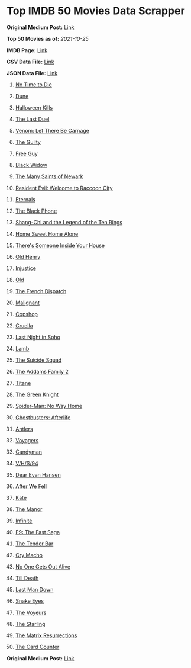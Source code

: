 # Top IMDB 50 Movies Data Scrapper

**Original Medium Post:** [Link](https://medium.com/@nishantsahoo/which-movie-should-i-watch-5c83a3c0f5b1) 

**Top 50 Movies as of:** _2021-10-25_

**IMDB Page:** [Link](http://www.imdb.com/search/title?release_date=2021,2021&title_type=feature)

**CSV Data File:** [Link](/Data/data.csv)

**JSON Data File:** [Link](/Data/data.json)

1. [No Time to Die](https://www.imdb.com/title/tt2382320/?ref_=adv_li_tt)

2. [Dune](https://www.imdb.com/title/tt1160419/?ref_=adv_li_tt)

3. [Halloween Kills](https://www.imdb.com/title/tt10665338/?ref_=adv_li_tt)

4. [The Last Duel](https://www.imdb.com/title/tt4244994/?ref_=adv_li_tt)

5. [Venom: Let There Be Carnage](https://www.imdb.com/title/tt7097896/?ref_=adv_li_tt)

6. [The Guilty](https://www.imdb.com/title/tt9421570/?ref_=adv_li_tt)

7. [Free Guy](https://www.imdb.com/title/tt6264654/?ref_=adv_li_tt)

8. [Black Widow](https://www.imdb.com/title/tt3480822/?ref_=adv_li_tt)

9. [The Many Saints of Newark](https://www.imdb.com/title/tt8110232/?ref_=adv_li_tt)

10. [Resident Evil: Welcome to Raccoon City](https://www.imdb.com/title/tt6920084/?ref_=adv_li_tt)

11. [Eternals](https://www.imdb.com/title/tt9032400/?ref_=adv_li_tt)

12. [The Black Phone](https://www.imdb.com/title/tt7144666/?ref_=adv_li_tt)

13. [Shang-Chi and the Legend of the Ten Rings](https://www.imdb.com/title/tt9376612/?ref_=adv_li_tt)

14. [Home Sweet Home Alone](https://www.imdb.com/title/tt11012066/?ref_=adv_li_tt)

15. [There's Someone Inside Your House](https://www.imdb.com/title/tt8150814/?ref_=adv_li_tt)

16. [Old Henry](https://www.imdb.com/title/tt12731980/?ref_=adv_li_tt)

17. [Injustice](https://www.imdb.com/title/tt5012504/?ref_=adv_li_tt)

18. [Old](https://www.imdb.com/title/tt10954652/?ref_=adv_li_tt)

19. [The French Dispatch](https://www.imdb.com/title/tt8847712/?ref_=adv_li_tt)

20. [Malignant](https://www.imdb.com/title/tt3811906/?ref_=adv_li_tt)

21. [Copshop](https://www.imdb.com/title/tt5748448/?ref_=adv_li_tt)

22. [Cruella](https://www.imdb.com/title/tt3228774/?ref_=adv_li_tt)

23. [Last Night in Soho](https://www.imdb.com/title/tt9639470/?ref_=adv_li_tt)

24. [Lamb](https://www.imdb.com/title/tt9812474/?ref_=adv_li_tt)

25. [The Suicide Squad](https://www.imdb.com/title/tt6334354/?ref_=adv_li_tt)

26. [The Addams Family 2](https://www.imdb.com/title/tt11125620/?ref_=adv_li_tt)

27. [Titane](https://www.imdb.com/title/tt10944760/?ref_=adv_li_tt)

28. [The Green Knight](https://www.imdb.com/title/tt9243804/?ref_=adv_li_tt)

29. [Spider-Man: No Way Home](https://www.imdb.com/title/tt10872600/?ref_=adv_li_tt)

30. [Ghostbusters: Afterlife](https://www.imdb.com/title/tt4513678/?ref_=adv_li_tt)

31. [Antlers](https://www.imdb.com/title/tt7740510/?ref_=adv_li_tt)

32. [Voyagers](https://www.imdb.com/title/tt9664108/?ref_=adv_li_tt)

33. [Candyman](https://www.imdb.com/title/tt9347730/?ref_=adv_li_tt)

34. [V/H/S/94](https://www.imdb.com/title/tt14867006/?ref_=adv_li_tt)

35. [Dear Evan Hansen](https://www.imdb.com/title/tt9357050/?ref_=adv_li_tt)

36. [After We Fell](https://www.imdb.com/title/tt13069986/?ref_=adv_li_tt)

37. [Kate](https://www.imdb.com/title/tt7737528/?ref_=adv_li_tt)

38. [The Manor](https://www.imdb.com/title/tt13372794/?ref_=adv_li_tt)

39. [Infinite](https://www.imdb.com/title/tt6654210/?ref_=adv_li_tt)

40. [F9: The Fast Saga](https://www.imdb.com/title/tt5433138/?ref_=adv_li_tt)

41. [The Tender Bar](https://www.imdb.com/title/tt3108894/?ref_=adv_li_tt)

42. [Cry Macho](https://www.imdb.com/title/tt1924245/?ref_=adv_li_tt)

43. [No One Gets Out Alive](https://www.imdb.com/title/tt13056008/?ref_=adv_li_tt)

44. [Till Death](https://www.imdb.com/title/tt11804152/?ref_=adv_li_tt)

45. [Last Man Down](https://www.imdb.com/title/tt12335692/?ref_=adv_li_tt)

46. [Snake Eyes](https://www.imdb.com/title/tt8404256/?ref_=adv_li_tt)

47. [The Voyeurs](https://www.imdb.com/title/tt11235772/?ref_=adv_li_tt)

48. [The Starling](https://www.imdb.com/title/tt5164438/?ref_=adv_li_tt)

49. [The Matrix Resurrections](https://www.imdb.com/title/tt10838180/?ref_=adv_li_tt)

50. [The Card Counter](https://www.imdb.com/title/tt11196036/?ref_=adv_li_tt)

**Original Medium Post:** [Link](https://medium.com/@nishantsahoo/which-movie-should-i-watch-5c83a3c0f5b1) 
